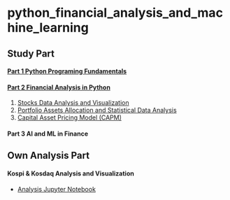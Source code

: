 # python_financial_analysis_and_machine_learning

## Study Part
#### [Part 1 Python Programing Fundamentals](https://github.com/Ki-Sung/python_financial_analysis_and_machine_learning/tree/main/Part1_Python_Programing_Fundamentals)
#### [Part 2 Financial Analysis in Python](https://github.com/Ki-Sung/python_financial_analysis_and_machine_learning/tree/main/Part2_Financial_Analysis_in_Python)
1. [Stocks Data Analysis and Visualization](https://nbviewer.org/github/Ki-Sung/python_financial_analysis_and_machine_learning/blob/main/Part2_Financial_Analysis_in_Python/Finance%20101%20-%2001.Stocks%20Data%20Analysis%20and%20Visualization.ipynb)
2. [Portfolio Assets Allocation and Statistical Data Analysis](https://nbviewer.org/github/Ki-Sung/python_financial_analysis_and_machine_learning/blob/main/Part2_Financial_Analysis_in_Python/Finance%20101%20-%2002.Portfolio%20Assets%20Allocation%20and%20Statistical%20Data%20Analysis.ipynb)
3. [Capital Asset Pricing Model (CAPM)](https://nbviewer.org/github/Ki-Sung/python_financial_analysis_and_machine_learning/blob/main/Part2_Financial_Analysis_in_Python/Finance%20101%20-%2003.Capital%20Asset%20Pricing%20Model%20%28CAPM%29.ipynb)

#### Part 3 AI and ML in Finance

## Own Analysis Part
#### Kospi & Kosdaq Analysis and Visualization
- [Analysis Jupyter Notebook](https://nbviewer.org/github/Ki-Sung/python_financial_analysis_and_machine_learning/blob/main/own_analysis_in_korea/data_analytics_and_visualization.ipynb) 
